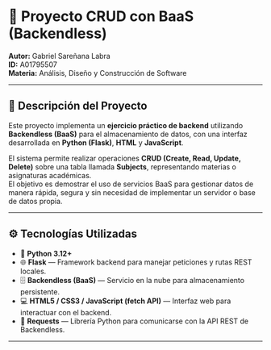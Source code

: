 # 🧠 Proyecto CRUD con BaaS (Backendless)

**Autor:** Gabriel Sareñana Labra  
**ID:** A01795507  
**Materia:** Análisis, Diseño y Construcción de Software  

---

## 📘 Descripción del Proyecto

Este proyecto implementa un **ejercicio práctico de backend** utilizando **Backendless (BaaS)** para el almacenamiento de datos, con una interfaz desarrollada en **Python (Flask)**, **HTML** y **JavaScript**.  

El sistema permite realizar operaciones **CRUD (Create, Read, Update, Delete)** sobre una tabla llamada **Subjects**, representando materias o asignaturas académicas.  
El objetivo es demostrar el uso de servicios BaaS para gestionar datos de manera rápida, segura y sin necesidad de implementar un servidor o base de datos propia.

---

## ⚙️ Tecnologías Utilizadas

- 🐍 **Python 3.12+**
- 🌐 **Flask** — Framework backend para manejar peticiones y rutas REST locales.
- 🗄️ **Backendless (BaaS)** — Servicio en la nube para almacenamiento persistente.
- 💻 **HTML5 / CSS3 / JavaScript (fetch API)** — Interfaz web para interactuar con el backend.
- 🧰 **Requests** — Librería Python para comunicarse con la API REST de Backendless.

---

